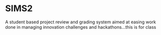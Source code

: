 # SIMS2
A student based project review and grading system aimed at easing work done in managing innovation challenges and hackathons...this is for class
